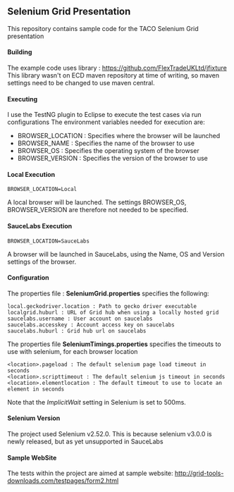 ## Selenium Grid Presentation ##
This repository contains sample code for the TACO Selenium Grid presentation

#### Building ####
The example code uses library : https://github.com/FlexTradeUKLtd/jfixture
This library wasn't on ECD maven repository at time of writing, so maven settings need to be changed to use maven central. 

#### Executing ####

I use the TestNG plugin to Eclipse to execute the test cases via run configurations
The environment variables needed for execution are:

 - BROWSER_LOCATION : Specifies where the browser will be launched
 - BROWSER_NAME : Specifies the name of the browser to use
 - BROWSER_OS : Specifies the operating system of the browser
 - BROWSER_VERSION : Specifies the version of the browser to use

#### Local Execution ####

    BROWSER_LOCATION=Local

A local browser will be launched. The settings BROWSER_OS, BROWSER_VERSION are therefore not needed to be specified.

#### SauceLabs Execution ####

    BROWSER_LOCATION=SauceLabs

A browser will be launched in SauceLabs, using the Name, OS and Version settings of the browser.

#### Configuration ####
The properties file : **SeleniumGrid.properties** specifies the following:

    local.geckodriver.location : Path to gecko driver executable
    localgrid.huburl : URL of Grid hub when using a locally hosted grid
    saucelabs.username : User account on saucelabs
    saucelabs.accesskey : Account access key on saucelabs
    saucelabs.huburl : Grid hub url on saucelabs
    
The properties file **SeleniumTimings.properties** specifies the timeouts to use with selenium, for each browser location

    <location>.pageload : The default selenium page load timeout in seconds
    <location>.scripttimeout : The default selenium js timeout in seconds
    <location>.elementlocation : The default timeout to use to locate an element in seconds
    
Note that the *ImplicitWait* setting in Selenium is set to 500ms.

#### Selenium Version ####
The project used Selenium v2.52.0. This is because selenium v3.0.0 is newly released, but as yet unsupported in SauceLabs

#### Sample WebSite ####
The tests within the project are aimed at sample website: 
http://grid-tools-downloads.com/testpages/form2.html


